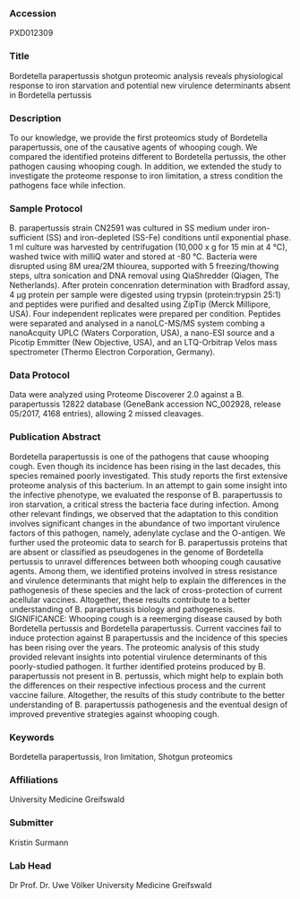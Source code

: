 ### Accession
PXD012309

### Title
Bordetella parapertussis shotgun proteomic analysis reveals physiological response to iron starvation and potential new virulence determinants absent in Bordetella pertussis

### Description
To our knowledge, we provide the first proteomics study of Bordetella parapertussis, one of the causative agents of whooping cough. We compared the identified proteins different to Bordetella pertussis, the other pathogen causing whooping cough. In addition, we extended the study to investigate the proteome response to iron limitation, a stress condition the pathogens face while infection.

### Sample Protocol
B. parapertussis strain CN2591 was cultured in SS medium under iron-sufficient (SS) and iron-depleted (SS-Fe) conditions until exponential phase. 1 ml culture was harvested by centrifugation (10,000 x g for 15 min at 4 °C), washed twice with milliQ water and stored at -80 °C. Bacteria were disrupted using 8M urea/2M thiourea, supported with 5 freezing/thowing steps, ultra sonication and DNA removal using QiaShredder (Qiagen, The Netherlands). After protein concenration determination with Bradford assay, 4 µg protein per sample were digested using trypsin (protein:trypsin 25:1) and peptides were purified and desalted using ZipTip (Merck Millipore, USA). Four independent replicates were prepared per condition. Peptides were separated and analysed in a nanoLC-MS/MS system combing a nanoAcquity UPLC (Waters Corporation, USA), a nano-ESI source and a Picotip Emmitter (New Objective, USA), and an LTQ-Orbitrap Velos mass spectrometer (Thermo Electron Corporation, Germany).

### Data Protocol
Data were analyzed using Proteome Discoverer 2.0 against a B. parapertussis 12822 database (GeneBank accession NC_002928, release 05/2017, 4168 entries), allowing 2 missed cleavages.

### Publication Abstract
Bordetella parapertussis is one of the pathogens that cause whooping cough. Even though its incidence has been rising in the last decades, this species remained poorly investigated. This study reports the first extensive proteome analysis of this bacterium. In an attempt to gain some insight into the infective phenotype, we evaluated the response of B. parapertussis to iron starvation, a critical stress the bacteria face during infection. Among other relevant findings, we observed that the adaptation to this condition involves significant changes in the abundance of two important virulence factors of this pathogen, namely, adenylate cyclase and the O-antigen. We further used the proteomic data to search for B. parapertussis proteins that are absent or classified as pseudogenes in the genome of Bordetella pertussis to unravel differences between both whooping cough causative agents. Among them, we identified proteins involved in stress resistance and virulence determinants that might help to explain the differences in the pathogenesis of these species and the lack of cross-protection of current acellular vaccines. Altogether, these results contribute to a better understanding of B. parapertussis biology and pathogenesis. SIGNIFICANCE: Whooping cough is a reemerging disease caused by both Bordetella pertussis and Bordetella parapertussis. Current vaccines fail to induce protection against B parapertussis and the incidence of this species has been rising over the years. The proteomic analysis of this study provided relevant insights into potential virulence determinants of this poorly-studied pathogen. It further identified proteins produced by B. parapertussis not present in B. pertussis, which might help to explain both the differences on their respective infectious process and the current vaccine failure. Altogether, the results of this study contribute to the better understanding of B. parapertussis pathogenesis and the eventual design of improved preventive strategies against whooping cough.

### Keywords
Bordetella parapertussis, Iron limitation, Shotgun proteomics

### Affiliations
University Medicine Greifswald

### Submitter
Kristin Surmann

### Lab Head
Dr Prof. Dr. Uwe Völker
University Medicine Greifswald


